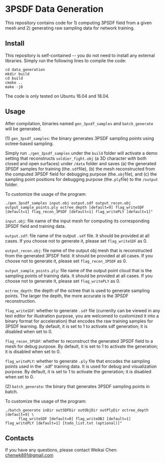 # 3PSDF Data Generation
 
This repository contains code for 1) computing 3PSDF field from a given mesh and 2) generating raw sampling data for network training.



## Install

This repository is self-contained -- you do not need to install any external libraries. 
Simply run the following lines to compile the code:

  ```
  cd data_generation
  mkdir build
  cd build
  cmake ..
  make -j8
  ```

The code is only tested on Ubuntu 16.04 and 18.04.


## Usage


After compilation, binaries named `gen_3psdf_samples` and `batch_generate` will be generated.

(1) `gen_3psdf_samples`: the binary generates 3PSDF sampling points using octree-based sampling. 

Simply run `./gen_3psdf_samples` under the `build` folder will activate a demo setting that reconstructs `soldier_fight.obj` (a 3D character with both closed and open surfaces) under `/data` folder and saves (a) the generated 3PSDF samples for training (the`.sdf`file), (b) the mesh reconstructed from the computed 3PSDF field for debugging purpose (the`.obj`file), and (c) the sampling point positions for debugging purpose (the`.ply`file) to the `/output` folder.

To customize the usage of the program:

```
./gen_3psdf_samples input.obj output.sdf output_recon.obj output_sample_points.ply octree_depth [default=9] flag_writeSDF [default=1] flag_recon_3PSDF [default=1] flag_writePLY [default=1]"
```

`input.obj`: file name of the input mesh for computing its corresponding 3PSDF field and training data. 

`output.sdf`: file name of the output `.sdf` file. It should be provided at all cases. If you choose not to generate it, please set `flag_writeSDF` as 0.

`output_recon.obj`: file name of the output obj mesh that is reconstructed from the generated 3PSDF field. It should be provided at all cases. If you choose not to generate it, please set `flag_recon_3PSDF` as 0.

`output_sample_points.ply`: file name of the output point cloud that is the sampling points of training data. It should be provided at all cases. If you choose not to generate it, please set `flag_writePLY` as 0.

`octree_depth`: the depth of the octree that is used to generate sampling points. The larger the depth, the more accurate is the 3PSDF reconstruction.

`flag_writeSDF`: whether to generate `.sdf` file (currenlty can be viewed in any text editor for illustration purpose, you are welcomed to customized it into a binary format for acceleration) that encodes the raw training samples for 3PSDF learning. By default, it is set to 1 to activate sdf generation; it is disabled when set to 0. 

`flag_recon_3PSDF`: whether to reconstruct the generated 3PSDF field to a mesh for debug purpose. By default, it is set to 1 to activate the generation; it is disabled when set to 0. 

`flag_writePLY`: whether to generate `.ply` file that encodes the sampling points used in the `.sdf' training data. It is used for debug and visualization purpose. By default, it is set to 1 to activate the generation; it is disabled when set to 0. 


(2) `batch_generate`: the binary that generates 3PSDF sampling points in batch. 


To customize the usage of the program:

```
./batch_generate inDir outSDFDir outObjDir outPlyDir octree_depth [default=9] \
      flag_writeSDF [default=0] flag_writeOBJ [default=1] flag_writePLY [default=1] [todo_list.txt (optional)]"
```


## Contacts

If you have any questions, please contact Weikai Chen: <chenwk891@gmail.com>

